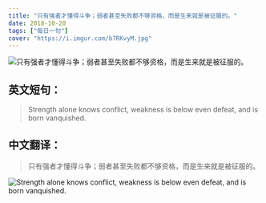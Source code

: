 ```yaml
---
title: "只有强者才懂得斗争；弱者甚至失败都不够资格，而是生来就是被征服的。"
date: 2018-10-20
tags: ["每日一句"]
cover: "https://i.imgur.com/b7RKvyM.jpg"
---
```


![只有强者才懂得斗争；弱者甚至失败都不够资格，而是生来就是被征服的。](https://i.imgur.com/HdjvUQ5.jpg)

## 英文短句：
> Strength alone knows conflict, weakness is below even defeat, and is born vanquished. 

<!--more-->

## 中文翻译：
> 只有强者才懂得斗争；弱者甚至失败都不够资格，而是生来就是被征服的。

![Strength alone knows conflict, weakness is below even defeat, and is born vanquished. ](https://i.imgur.com/ARxdw4A.jpg)

